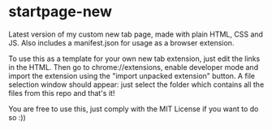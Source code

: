 # startpage-new

Latest version of my custom new tab page, made with plain HTML, CSS and JS.
Also includes a manifest.json for usage as a browser extension.

To use this as a template for your own new tab extension, just edit the links in the HTML.
Then go to chrome://extensions, enable developer mode and import the extension using the "import unpacked extension" button. A file selection window should appear: just select the folder which contains all the files from this repo and that's it!

You are free to use this, just comply with the MIT License if you want to do so :))

